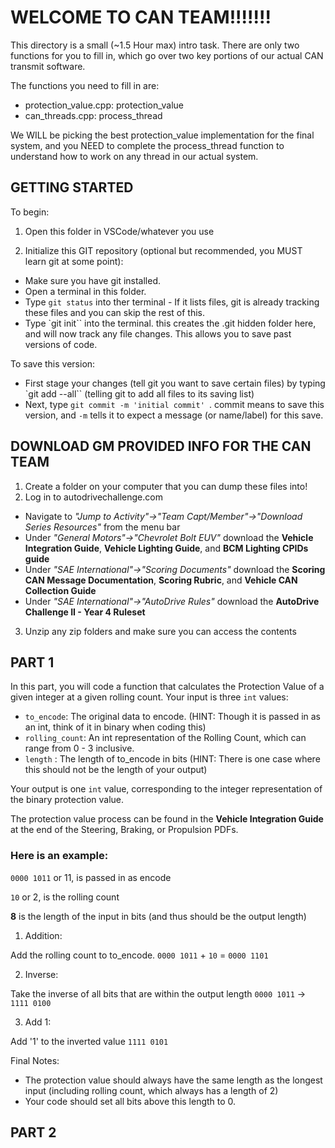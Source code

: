 # WELCOME TO CAN TEAM!!!!!!!

This directory is a small (~1.5 Hour max) intro task. There are only two functions for you to fill in, which go over two key portions of our actual CAN transmit software.

The functions you need to fill in are:
- protection_value.cpp:     protection_value
- can_threads.cpp:          process_thread

We WILL be picking the best protection_value implementation for the final system, and you NEED to complete the process_thread function to understand how to work on any thread in our actual system. 

## GETTING STARTED
To begin:

1. Open this folder in VSCode/whatever you use

2. Initialize this GIT repository (optional but recommended, you MUST learn git at some point):
- Make sure you have git installed.
- Open a terminal in this folder.
- Type `git status` into ther terminal - If it lists files, git is already tracking these files and you can skip the rest of this.
- Type `git init`` into the terminal. this creates the .git hidden folder here, and will now track any file changes. This allows you to save past versions of code.

To save this version:
- First stage your changes (tell git you want to save certain files) by typing `git add --all`` (telling git to add all files to its saving list)
- Next, type `git commit -m 'initial commit' `. commit means to save this version, and `-m` tells it to expect a message (or name/label) for this save.

## DOWNLOAD GM PROVIDED INFO FOR THE CAN TEAM
1. Create a folder on your computer that you can dump these files into!
2. Log in to autodrivechallenge.com
- Navigate to *"Jump to Activity"->"Team Capt/Member"->"Download Series Resources"* from the menu bar
- Under *"General Motors"->"Chevrolet Bolt EUV"* download the **Vehicle Integration Guide**, **Vehicle Lighting Guide**, and **BCM Lighting CPIDs guide**
- Under *"SAE International"->"Scoring Documents"* download the **Scoring CAN Message Documentation**, **Scoring Rubric**, and **Vehicle CAN Collection Guide**
- Under *"SAE International"->"AutoDrive Rules"* download the **AutoDrive Challenge II - Year 4 Ruleset**
3. Unzip any zip folders and make sure you can access the contents

## PART 1
In this part, you will code a function that calculates the Protection Value of a given integer at a given rolling count. 
Your input is three `int` values:
- `to_encode`: The original data to encode. (HINT: Though it is passed in as an int, think of it in binary when coding this)
- `rolling_count`: An int representation of the Rolling Count, which can range from 0 - 3 inclusive.
- `length` : The length of to_encode in bits (HINT: There is one case where this should not be the length of your output)

Your output is one `int` value, corresponding to the integer representation of the binary protection value.


The protection value process can be found in the **Vehicle Integration Guide** at the end of the Steering, Braking, or Propulsion PDFs.

### Here is an example:

`0000 1011` or 11, is passed in as encode

`10` or 2, is the rolling count

**8** is the length of the input in bits (and thus should be the output length)

1. Addition:

Add the rolling count to to_encode.
`0000 1011` + `10` = `0000 1101`

2. Inverse:

Take the inverse of all bits that are within the output length
`0000 1011` -> `1111 0100`

3. Add 1:

Add '1' to the inverted value
`1111 0101`

Final Notes: 
- The protection value should always have the same length as the longest input (including rolling count, which always has a length of 2)
- Your code should set all bits above this length to 0.

## PART 2

